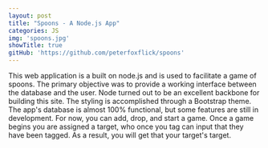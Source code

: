 ```yaml
---
layout: post
title: "Spoons - A Node.js App"
categories: JS
img: 'spoons.jpg'
showTitle: true
gitHub: 'https://github.com/peterfoxflick/spoons'
---
```


This web application is a built on node.js and is used to facilitate a game of spoons. The primary objective was to provide a working interface between the database and the user. Node turned out to be an excellent backbone for building this site. The styling is accomplished through a Bootstrap theme. The app's database is almost 100% functional, but some features are still in development. For now, you can add, drop, and start a game. Once a game begins you are assigned a target, who once you tag can input that they have been tagged. As a result, you will get that your target's target.
